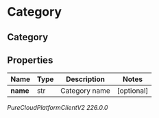 # Category

## Category

## Properties

|Name | Type | Description | Notes|
|------------ | ------------- | ------------- | -------------|
| **name** | str | Category name | [optional] |



_PureCloudPlatformClientV2 226.0.0_
